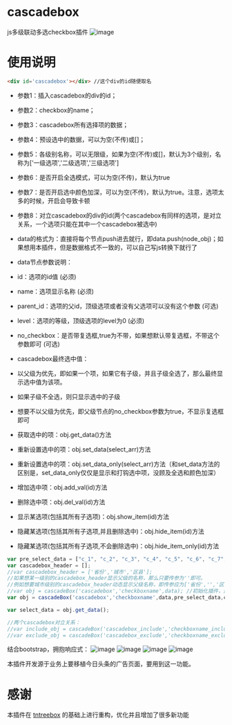 # cascadebox
js多级联动多选checkbox插件
![image](https://github.com/ltxlong/cascadebox/blob/master/cascadebox%E6%88%AA%E5%9B%BE.png)

# 使用说明
```html
<div id='cascadebox'></div> //这个div的id随便取名
```
- 参数1：插入cascadebox的div的id；
- 参数2：checkbox的name；
- 参数3：cascadebox所有选择项的数据；
- 参数4：预设选中的数据，可以为空(不传)或[]；
- 参数5：各级别名称，可以无限级，如果为空(不传)或[]，默认为3个级别，名称为['一级选项','二级选项','三级选项']
- 参数6：是否开启全选模式，可以为空(不传)，默认为true
- 参数7：是否开启选中颜色加深，可以为空(不传)，默认为true。注意，选项太多的时候，开启会导致卡顿
- 参数8：对立cascadebox的div的id(两个cascadebox有同样的选项，是对立关系，一个选项只能在其中一个cascadebox被选中)

- data的格式为：直接将每个节点push进去就行，即data.push(node_obj)；如果想用本插件，但是数据格式不一致的，可以自己写js转换下就行了

- data节点参数说明：
- id：选项的id值 (必须)
- name：选项显示名称 (必须)
- parent_id：选项的父id，顶级选项或者没有父选项可以没有这个参数 (可选)
- level：选项的等级，顶级选项的level为0 (必须)
- no_checkbox：是否带复选框,true为不带，如果想默认带复选框，不带这个参数即可 (可选)

- cascadebox最终选中值：
- 以父级为优先，即如果一个项，如果它有子级，并且子级全选了，那么最终显示选中值为该项。
- 如果子级不全选，则只显示选中的子级
- 想要不以父级为优先，即父级节点的no_checkbox参数为true，不显示复选框即可

- 获取选中的项：obj.get_data()方法
- 重新设置选中的项：obj.set_data(select_arr)方法
- 重新设置选中的项：obj.set_data_only(select_arr)方法（和set_data方法的区别是，set_data_only仅仅是显示和打钩选中项，没顾及全选和颜色加深）
- 增加选中项：obj.add_val(id)方法
- 删除选中项：obj.del_val(id)方法
- 显示某选项(包括其所有子选项)：obj.show_item(id)方法
- 隐藏某选项(包括其所有子选项,并且删除选中)：obj.hide_item(id)方法
- 隐藏某选项(包括其所有子选项,不会删除选中)：obj.hide_item_only(id)方法
```js
var pre_select_data = ["c_1", "c_2", "c_3", "c_4", "c_5", "c_6", "c_7", "c_8", "c_9"];
var cascadebox_header = [];
//var cascadebox_header = ['省份','城市','区县'];
//如果想某一级别的cascadebox_header显示父级的名称，那么只要传参为''即可。
//例如想要城市级别的cascadebox_header动态显示父级名称，即传参应为['省份','','区县']。
//var obj = cascadeBox('cascadebox','checkboxname',data); //初始化插件，返回cascadeBox实例
var obj = cascadeBox('cascadebox','checkboxname',data,pre_select_data,cascadebox_header,true,true,null);

var select_data = obj.get_data();

//两个cascadebox对立关系：
//var include_obj = cascadeBox('cascadebox_include','checkboxname_include',data,pre_select_data,cascadebox_header,true,true,'cascadebox_exclude');
//var exclude_obj = cascadeBox('cascadebox_exclude','checkboxname_exclude',data,pre_select_data,cascadebox_header,true,true,'cascadebox_include');

```

结合bootstrap，拥抱响应式：
![image](https://github.com/ltxlong/cascadebox/blob/master/%E7%BB%93%E5%90%88bootstrap1.png)
![image](https://github.com/ltxlong/cascadebox/blob/master/%E7%BB%93%E5%90%88bootstrap2.png)
![image](https://github.com/ltxlong/cascadebox/blob/master/%E7%BB%93%E5%90%88bootstrap3.png)
![image](https://github.com/ltxlong/cascadebox/blob/master/%E7%BB%93%E5%90%88bootstrap4.png)


本插件开发源于业务上要移植今日头条的广告页面，要用到这一功能。

# 感谢 
本插件在 [tntreebox](https://github.com/binwind8/tntreebox) 的基础上进行重构，优化并且增加了很多新功能

